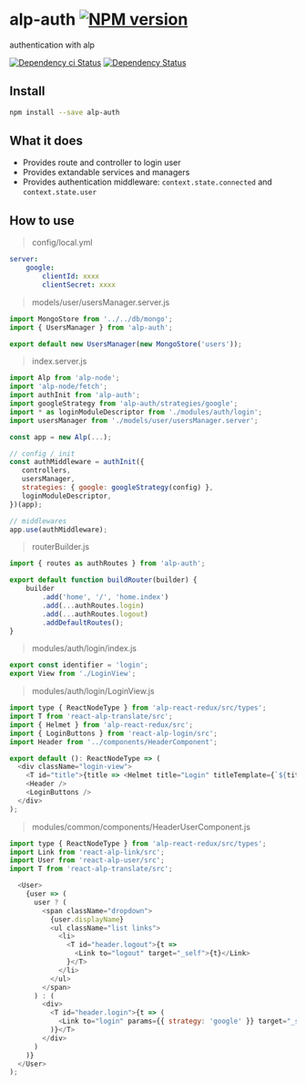# alp-auth [![NPM version][npm-image]][npm-url]

authentication with alp

[![Dependency ci Status][dependencyci-image]][dependencyci-url]
[![Dependency Status][daviddm-image]][daviddm-url]

## Install

```sh
npm install --save alp-auth
```

## What it does

- Provides route and controller to login user
- Provides extandable services and managers
- Provides authentication middleware: `context.state.connected` and `context.state.user`

## How to use

> config/local.yml

```yml
server:
    google:
        clientId: xxxx
        clientSecret: xxxx

```

> models/user/usersManager.server.js

```js
import MongoStore from '../../db/mongo';
import { UsersManager } from 'alp-auth';

export default new UsersManager(new MongoStore('users'));
```

> index.server.js

```js
import Alp from 'alp-node';
import 'alp-node/fetch';
import authInit from 'alp-auth';
import googleStrategy from 'alp-auth/strategies/google';
import * as loginModuleDescriptor from './modules/auth/login';
import usersManager from './models/user/usersManager.server';

const app = new Alp(...);

// config / init
const authMiddleware = authInit({
   controllers,
   usersManager,
   strategies: { google: googleStrategy(config) },
   loginModuleDescriptor,
})(app);

// middlewares
app.use(authMiddleware);
```

> routerBuilder.js

```js
import { routes as authRoutes } from 'alp-auth';

export default function buildRouter(builder) {
    builder
        .add('home', '/', 'home.index')
        .add(...authRoutes.login)
        .add(...authRoutes.logout)
        .addDefaultRoutes();
}
````

> modules/auth/login/index.js

```js
export const identifier = 'login';
export View from './LoginView';
```

> modules/auth/login/LoginView.js

```js
import type { ReactNodeType } from 'alp-react-redux/src/types';
import T from 'react-alp-translate/src';
import { Helmet } from 'alp-react-redux/src';
import { LoginButtons } from 'react-alp-login/src';
import Header from '../components/HeaderComponent';

export default (): ReactNodeType => (
  <div className="login-view">
    <T id="title">{title => <Helmet title="Login" titleTemplate={`${title} - %s`} />}</T>
    <Header />
    <LoginButtons />
  </div>
);

```

> modules/common/components/HeaderUserComponent.js

```js
import type { ReactNodeType } from 'alp-react-redux/src/types';
import Link from 'react-alp-link/src';
import User from 'react-alp-user/src';
import T from 'react-alp-translate/src';

  <User>
    {user => (
      user ? (
        <span className="dropdown">
          {user.displayName}
          <ul className="list links">
            <li>
              <T id="header.logout">{t =>
                <Link to="logout" target="_self">{t}</Link>
              }</T>
            </li>
          </ul>
        </span>
      ) : (
        <div>
          <T id="header.login">{t => (
            <Link to="login" params={{ strategy: 'google' }} target="_self">{t}</Link>
          )}</T>
        </div>
      )
    )}
  </User>
);
```

[npm-image]: https://img.shields.io/npm/v/alp-auth.svg?style=flat-square
[npm-url]: https://npmjs.org/package/alp-auth
[daviddm-image]: https://david-dm.org/alpjs/alp-auth.svg?style=flat-square
[daviddm-url]: https://david-dm.org/alpjs/alp-auth
[dependencyci-image]: https://dependencyci.com/github/alpjs/alp-auth/badge?style=flat-square
[dependencyci-url]: https://dependencyci.com/github/alpjs/alp-auth

